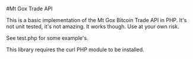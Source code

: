 #Mt Gox Trade API

This is a basic implementation of the Mt Gox Bitcoin Trade API in PHP. It's not unit tested, it's not amazing. It works though. Use at your own risk.

See test.php for some example's.

This library requires the curl PHP module to be installed.